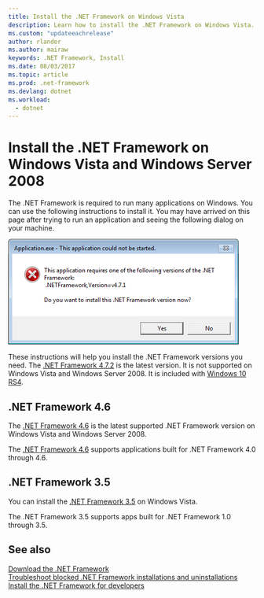 ```yaml
---
title: Install the .NET Framework on Windows Vista
description: Learn how to install the .NET Framework on Windows Vista.
ms.custom: "updateeachrelease"
author: rlander
ms.author: mairaw
keywords: .NET Framework, Install
ms.date: 08/03/2017
ms.topic: article
ms.prod: .net-framework
ms.devlang: dotnet
ms.workload: 
  - dotnet
---
```


# Install the .NET Framework on Windows Vista and Windows Server 2008

The .NET Framework is required to run many applications on Windows. You can use the following instructions to install it. You may have arrived on this page after trying to run an application and seeing the following dialog on your machine.

![This application could not be started](./media/this-application-could-not-be-started.png)

These instructions will help you install the .NET Framework versions you need. The [.NET Framework 4.7.2](http://go.microsoft.com/fwlink/?LinkID=863255) is the latest version. It is not supported on Windows Vista and Windows Server 2008. It is included with [Windows 10 RS4](https://www.microsoft.com/software-download/windows10).

## .NET Framework 4.6

The [.NET Framework 4.6](https://www.microsoft.com/en-us/download/details.aspx?id=48130&e6b34bbe-475b-1abd-2c51-b5034bcdd6d2=True) is the latest supported .NET Framework version on Windows Vista and Windows Server 2008.

The [.NET Framework 4.6](https://www.microsoft.com/en-us/download/details.aspx?id=48130&e6b34bbe-475b-1abd-2c51-b5034bcdd6d2=True) supports applications built for .NET Framework 4.0 through 4.6.

## .NET Framework 3.5

You can install the [.NET Framework 3.5](http://go.microsoft.com/fwlink/?LinkID=213834&dotnetdocs) on Windows Vista.

The .NET Framework 3.5 supports apps built for .NET Framework 1.0 through 3.5.

## See also

[Download the .NET Framework](https://www.microsoft.com/net/download/framework?utm_source=ms-docs&utm_medium=referral)   
[Troubleshoot blocked .NET Framework installations and uninstallations](troubleshoot-blocked-installations-and-uninstallations.md)   
[Install the .NET Framework for developers](guide-for-developers.md)

